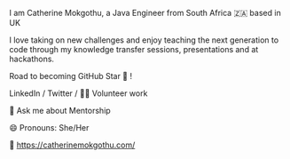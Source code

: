 I am Catherine Mokgothu, a Java Engineer from South Africa 🇿🇦 based in UK

I love taking on new challenges and enjoy teaching the next generation to code through my knowledge transfer sessions, presentations and at hackathons.

Road to becoming GitHub Star 🌟 !

LinkedIn / Twitter / 👐🏾 Volunteer work

💬 Ask me about Mentorship

😄 Pronouns: She/Her

🔗 https://catherinemokgothu.com/
